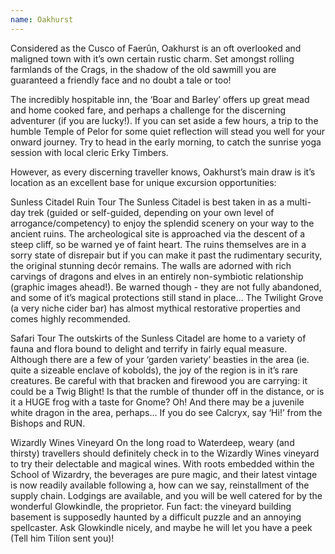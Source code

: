 ```yaml
---
name: Oakhurst
---
```


Considered as the Cusco of Faerûn, Oakhurst is an oft overlooked and maligned town with it’s own certain rustic charm. Set amongst rolling farmlands of the Crags, in the shadow of the old sawmill you are guaranteed a friendly face and no doubt a tale or too!

The incredibly hospitable inn, the ‘Boar and Barley’ offers up great mead and home cooked fare, and perhaps a challenge for the discerning adventurer (if you are lucky!). If you can set aside a few hours, a trip to the humble Temple of Pelor for some quiet reflection will stead you well for your onward journey. Try to head in the early morning, to catch the sunrise yoga session with local cleric Erky Timbers. 

However, as every discerning traveller knows, Oakhurst’s main draw is it’s location as an excellent base for unique excursion opportunities: 

<span class="p3">Sunless Citadel Ruin Tour</span>
The Sunless Citadel is best taken in as a multi-day trek (guided or self-guided, depending on your own level of arrogance/competency) to enjoy the splendid scenery on your way to the ancient ruins. The archeological site is approached via the descent of a steep cliff, so be warned ye of faint heart. The ruins themselves are in a sorry state of disrepair but if you can make it past the rudimentary security, the original stunning decór remains. The walls are adorned with rich carvings of dragons and elves in an entirely non-symbiotic relationship (graphic images ahead!). Be warned though - they are not fully abandoned, and some of it’s magical protections still stand in place… The Twilight Grove (a very niche cider bar) has almost mythical restorative properties and comes highly recommended. 

<span class="p3">Safari Tour</span>
The outskirts of the Sunless Citadel are home to a variety of fauna and flora bound to delight and terrify in fairly equal measure. Although there are a few of your ‘garden variety’ beasties in the area (ie. quite a sizeable enclave of kobolds), the joy of the region is in it’s rare creatures. Be careful with that bracken and firewood you are carrying: it could be a Twig Blight! Is that the rumble of thunder off in the distance, or is it a HUGE frog with a taste for Gnome? 
Oh! And there may be a juvenile white dragon in the area, perhaps… If you do see Calcryx, say ‘Hi!’ from the Bishops and RUN.

<span class="p3">Wizardly Wines Vineyard</span>
On the long road to Waterdeep, weary (and thirsty) travellers should definitely check in to the Wizardly Wines vineyard to try their delectable and magical wines. With roots embedded within the School of Wizardry, the beverages are pure magic, and their latest vintage is now readily available following a, how can we say, reinstallment of the supply chain. Lodgings are available, and you will be well catered for by the wonderful Glowkindle, the proprietor. Fun fact: the vineyard building basement is supposedly haunted by a difficult puzzle and an annoying spellcaster. Ask Glowkindle nicely, and maybe he will let you have a peek (Tell him Tilíon sent you)!



